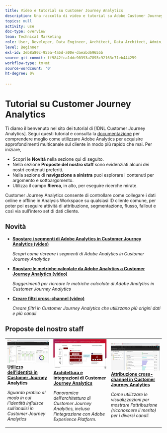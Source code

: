 ```yaml
---
title: Video e tutorial su Customer Journey Analytics
description: Una raccolta di video e tutorial su Adobe Customer Journey Analytics.
topics: null
activity: use
doc-type: overview
team: Technical Marketing
role: User, Developer, Data Engineer, Architect, Data Architect, Admin, Leader
level: Beginner
exl-id: 3eb8a80c-955a-4a5d-a00e-daeabd69655b
source-git-commit: ff9842fca1ddc90393a7893c92163c71eb444259
workflow-type: tm+mt
source-wordcount: '0'
ht-degree: 0%

---
```


# Tutorial su Customer Journey Analytics

Ti diamo il benvenuto nel sito dei tutorial di [!DNL Customer Journey Analytics].  Segui questi tutorial e consulta la [documentazione](https://experienceleague.adobe.com/docs/analytics-platform/using/cja-landing.html?lang=it) per comprendere meglio come utilizzare Adobe Analytics per acquisire approfondimenti multicanale sul cliente in modo più rapido che mai.  Per iniziare,

* Scopri le **Novità** nella sezione qui di seguito.
* Nella sezione **Proposte del nostro staff** sono evidenziati alcuni dei nostri contenuti preferiti.
* Nella sezione di **navigazione a sinistra** puoi esplorare i contenuti per argomento e sottoargomento.
* Utilizza il campo **Rierca**, in alto, per eseguire ricerche mirate.

Customer Journey Analytics consente di controllare come collegare i dati online e offline in Analysis Workspace su qualsiasi ID cliente comune, per poter poi eseguire attività di attribuzione, segmentazione, flusso, fallout e così via sull’intero set di dati cliente.

<div id="whats-new-section">

## Novità

* **[Spostare i segmenti di Adobe Analytics in Customer Journey Analytics (video)](components/filters/moving-adobe-analytics-segments-to-customer-journey-analytics.md)**

   *Scopri come ricreare i segmenti di Adobe Analytics in Customer Journey Analytics*

* **[Spostare le metriche calcolate da Adobe Analytics a Customer Journey Analytics (video)](components/calc-metrics/moving-your-calculated-metrics-from-adobe-analytics-to-customer-journey-analytics.md)**

   *Suggerimenti per ricreare le metriche calcolate di Adobe Analytics in Customer Journey Analytics*

* **[Creare filtri cross-channel (video)](components/filters/creating-cross-channel-filters-in-customer-journey-analytics.md)**

   *Creare filtri in Customer Journey Analytics che utilizzano più origini dati e più canali*
</div>

<div id="recs-overview-body-1"></div>
<div id="recs-overview-body-2"></div>
<div id="recs-overview-body-3"></div>
<div id="recs-overview-body-4"></div>
<div id="recs-overview-body-5"></div>
<div id="recs-overview-body-6"></div>

<div id="staff-picks-section">

## Proposte del nostro staff

<table>
<tr>
  <td>
    <a href="visitor-id/understanding-how-customer-journey-analytics-uses-identity.md">
      <img alt="Utilizzo dell’identità in CJA" src="assets/30750.jpg" />
    </a>
    <div>
      <a href="visitor-id/understanding-how-customer-journey-analytics-uses-identity.md">
    <strong>Utilizzo dell’identità in Customer Journey Analytics</strong>
    </a>
    </div>
    <p>
    <em>Sguardo pratico al modo in cui l’identità influisce sull’analisi in Customer Journey Analytics</em>
    <p>
  </td>
   <td>
    <a href="architecture/architecture-and-integrations-of-cja.md">
      <img alt="Architettura e integrazioni di Customer Journey Analytics" src="assets/32483.jpg" />
    </a>
    <div>
      <a href="architecture/architecture-and-integrations-of-cja.md">
    <strong>Architettura e integrazioni di Customer Journey Analytics</strong>
    </a>
    </div>
    <p>
    <em>Panoramica dell’architettura di Customer Journey Analytics, inclusa l’integrazione con Adobe Experience Platform.</em>
    <p>
  </td>
  <td>
    <a href="visualizations/cross-channel-attribution-in-customer-journey-analytics.md">
      <img alt="Attribuzione cross-channel in Customer Journey Analytics" src="assets/31772.jpg" />
    </a>
    <div>
      <a href="visualizations/cross-channel-attribution-in-customer-journey-analytics.md">
    <strong>Attribuzione cross-channel in Customer Journey Analytics</strong>
    </a>
    </div>
    <p>
    <em>Come utilizzare le visualizzazioni per mostrare l’attribuzione (riconoscere il merito) per i diversi canali.</em>
    <p>
  </td>
</tr>
</table>
</div>
